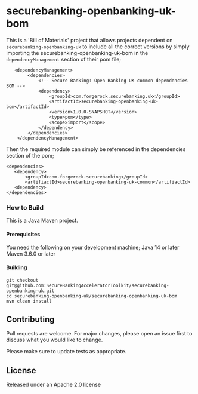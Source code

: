# securebanking-openbanking-uk-bom


This is a 'Bill of Materials' project that allows projects dependent on `securebanking-openbanking-uk` to include all the correct versions by simply importing the securebanking-openbanking-uk-bom in the `dependencyManagement` section of their pom file;

```
   <dependencyManagement>
        <dependencies>
            <!-- Secure Banking: Open Banking UK common dependencies BOM -->
            <dependency>
                <groupId>com.forgerock.securebanking.uk</groupId>
                <artifactId>securebanking-openbanking-uk-bom</artifactId>
                <version>1.0.0-SNAPSHOT</version>
                <type>pom</type>
                <scope>import</scope>
            </dependency>
        </dependencies>
    </dependencyManagement>
```



Then the required module can simply be referenced in the dependencies section of the pom;

```
<dependencies>
   <dependency>
       <groupId>com.forgerock.securebanking</groupId>
       <artifiactId>securebanking-openbanking-uk-common</artifiactId>
   <dependency>
</dependencies>
```

### How to Build

This is a Java Maven project. 

#### Prerequisites

You need the following on your development machine;
Java 14 or later
Maven 3.6.0 or later

#### Building

```
git checkout git@github.com:SecureBankingAcceleratorToolkit/securebanking-openbanking-uk.git
cd securebanking-openbanking-uk/securebanking-openbanking-uk-bom
mvn clean install
```

## Contributing

Pull requests are welcome. For major changes, please open an issue first to discuss what you would like to change.

Please make sure to update tests as appropriate.

## License 

Released under an Apache 2.0 license
